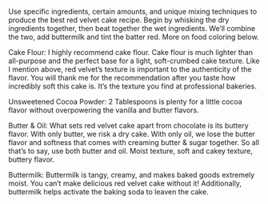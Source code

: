 Use specific ingredients, certain amounts, and unique mixing techniques to produce the best red velvet cake recipe. Begin by whisking the dry ingredients together, then beat together the wet ingredients. We’ll combine the two, add buttermilk and tint the batter red. More on food coloring below.

Cake Flour: I highly recommend cake flour. Cake flour is much lighter than all-purpose and the perfect base for a light, soft-crumbed cake texture. Like I mention above, red velvet’s texture is important to the authenticity of the flavor. You will thank me for the recommendation after you taste how incredibly soft this cake is. It’s the texture you find at professional bakeries.

Unsweetened Cocoa Powder: 2 Tablespoons is plenty for a little cocoa flavor without overpowering the vanilla and butter flavors.

Butter & Oil: What sets red velvet cake apart from chocolate is its buttery flavor. With only butter, we risk a dry cake. With only oil, we lose the butter flavor and softness that comes with creaming butter & sugar together. So all that’s to say, use both butter and oil. Moist texture, soft and cakey texture, buttery flavor.

Buttermilk: Buttermilk is tangy, creamy, and makes baked goods extremely moist. You can’t make delicious red velvet cake without it! Additionally, buttermilk helps activate the baking soda to leaven the cake.